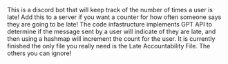 This is a discord bot that will keep track of the number of times a user is late! Add this to a server if you want a counter for how often someone says they are going to be late! The code infastructure implements GPT API to determine if the message sent by a user will indicate of they are late, and then using a hashmap will increment the count for the user. It is currently finished the only file you really need is the Late Accountability File. The others you can ignore!
